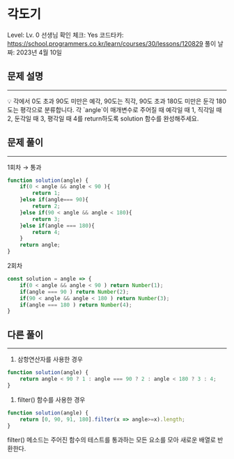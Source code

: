 # 각도기

Level: Lv. 0
선생님 확인 체크: Yes
코드타카: https://school.programmers.co.kr/learn/courses/30/lessons/120829
풀이 날짜: 2023년 4월 10일

## 문제 설명

---

<aside>
💡 각에서 0도 초과 90도 미만은 예각, 90도는 직각, 90도 초과 180도 미만은 둔각 180도는 평각으로 분류합니다. 각 `angle`이 매개변수로 주어질 때 예각일 때 1, 직각일 때 2, 둔각일 때 3, 평각일 때 4를 return하도록 solution 함수를 완성해주세요.

</aside>

## 문제 풀이

---

1회차 → 통과

```jsx
function solution(angle) {
    if(0 < angle && angle < 90 ){
        return 1;
    }else if(angle=== 90){
        return 2;
    }else if(90 < angle && angle < 180){
        return 3; 
    }else if(angle === 180){
        return 4;
    }
    return angle;
}
```

2회차 

```jsx
const solution = angle => {
    if(0 < angle && angle < 90 ) return Number(1);
    if(angle === 90 ) return Number(2);
    if(90 < angle && angle < 180 ) return Number(3);
    if(angle === 180 ) return Number(4);
}
```

## 다른 풀이

---

1. 삼항연산자를 사용한 경우 

```jsx
function solution(angle) {
    return angle < 90 ? 1 : angle === 90 ? 2 : angle < 180 ? 3 : 4;
}
```

1. filter() 함수를 사용한 경우 

```jsx
function solution(angle) {
    return [0, 90, 91, 180].filter(x => angle>=x).length;
}
```

filter() 메소드는 주어진 함수의 테스트를 통과하는 모든 요소를 모아 새로운 배열로 반환한다.